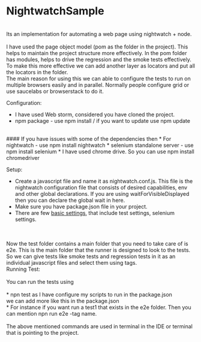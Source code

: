 # NightwatchSample
<br />
Its an implementation for automating a web page using nightwatch + node.<br />
<br />
I have used the page object model (pom as the folder in the project). This helps to maintain the project structure more effectively. In the pom folder has modules, helps to drive the regression and the smoke tests effectively. To make this more effective we can add another layer as locators and put all the locators in the folder.
<br />
The main reason for using this we can able to configure the tests to run on multiple browsers easily and in parallel. Normally people configure grid or use saucelabs or browserstack to do it. 

Configuration:
<br />
* I have used Web storm, considered you have cloned the project.
* npm package - use npm install / if you want to update use npm update
<br />
#### If you have issues with some of the dependencies then 
* For nightwatch - use npm install nightwatch
* selenium standalone server - use npm install selenium
* I have used chrome drive. So you can use npm install chromedriver

Setup:
<br />
* Create a javascript file and name it as nightwatch.conf.js. This file is the nightwatch configuration file that consists of desired capabilities, env and other global declarations. If you are using waitForVisibleDisplayed then you can declare the global wait in here.
* Make sure you have package.json file in your project.
* There are few [basic settings](https://github.com/psuryateja123/NightwatchSample/wiki/Basic-Settings), that include test settings, selenium settings.
<br />
<br />
Now the test folder contains a main folder that you need to take care of is e2e. This is the main folder that the runner is designed to look to the tests. So we can give tests like smoke tests and regression tests in it as an individual javascript files and select them using tags.

<br />
Running Test:<br />
<br />
You can run the tests using <br />
<br />
* npn test as I have configure my scripts to run in the package.json
<br />
we can add more like this in the package.json
<br />
* For instance if you want run a test1 that exists in the e2e folder. Then you can mention npn run e2e -tag name.
<br />
<br />The above mentioned commands are used in terminal in the IDE or terminal that is pointing to the project.



